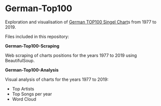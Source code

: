 # German-Top100

Exploration and visualisation of [German TOP100 Singel Chart](https://www.offiziellecharts.de)s from 1977 to 2019.


Files included in this repository:

**German-Top100-Scraping**

Web scraping of charts positions for the years 1977 to 2019 using BeautifulSoup.



**German-Top100-Analysis**

Visual analysis of charts for the years 1977 to 2019:
- Top Artists
- Top Songs per year
- Word Cloud
